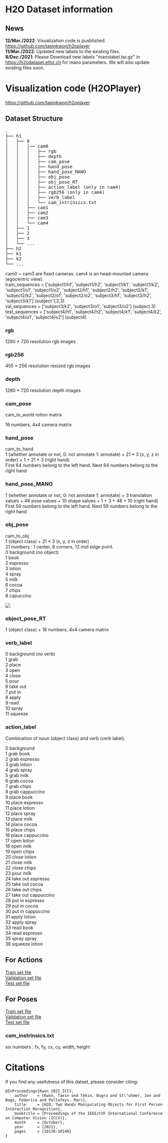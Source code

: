 # H2O Dataset information

## News

**12/Mar./2022**: Visualization code is pusblished. https://github.com/taeinkwon/h2oplayer <br>
**11/Mar./2022**: Updated new labels to the existing files. <br>
**8/Dec./2021**: Please Download new labels "manolabel.tar.gz" in https://h2odataset.ethz.ch for mano parameters. We will also update existing files soon. <br>

# Visualization code (H2OPlayer)
https://github.com/taeinkwon/h2oplayer

## Dataset Structure 

<pre>
.
├── h1
│   ├── 0
│   │   │── cam0
│   │   │   ├── rgb
│   │   │   ├── depth
│   │   │   ├── cam_pose
│   │   │   ├── hand_pose
│   │   │   ├── hand_pose_MANO
│   │   │   ├── obj_pose
│   │   │   ├── obj_pose_RT
│   │   │   ├── action_label (only in cam4)
│   │   │   ├── rgb256 (only in cam4)
│   │   │   ├── verb_label
│   │   │   └── cam_intrinsics.txt
│   │   ├── cam1
│   │   ├── cam2
│   │   ├── cam3
│   │   └── cam4
│   ├── 1
│   ├── 2
│   ├── 3
│   └── ...
├── h2
├── k1
├── k2
└── ...
</pre>

cam0 ~ cam3 are fixed cameras. cam4 is an head-mounted camera (egocentric view). <br>
train_sequences = ['subject1/h1', 'subject1/h2', 'subject1/k1', 'subject1/k2', 'subject1/o1', 'subject1/o2', 'subject2/h1', 'subject2/h2', 'subject2/k1', 
'subject2/k2', 'subject2/o1', 'subject2/o2', 'subject3/h1', 'subject3/h2', 'subject3/k1'] (subject 1,2,3) <br>
val_sequences = ['subject3/k2', 'subject3/o1', 'subject3/o2'] (subject 3)<br>
test_sequences  = ['subject4/h1', 'subject4/h2', 'subject4/k1', 'subject4/k2', 'subject4/o1', 'subject4/o2'] (subject4)<br>


### rgb
1280 * 720 resolution rgb images

### rgb256
455 * 256 resolution resized rgb images

### depth
1280 * 720 resolution depth images

### cam_pose
cam_to_world rotion matrix <br>

16 numbers, 4x4 camera matrix
### hand_pose
cam_to_hand <br>
1 (whether annotate or not, 0: not annotate 1: annotate) + 21 * 3 (x, y, z in order) + 1 + 21 * 3 (right hand) <br>
First 64 numbers belong to the left hand. Next 64 numbers belong to the right hand 
### hand_pose_MANO
1 (whether annotate or not, 0: not annotate 1: annotate) + 3 translation values + 48 pose values + 10 shape values + 1 + 3 + 48 + 10 (right hand) <br>
First 59 numbers belong to the left hand. Next 59 numbers belong to the right hand 
### obj_pose
cam_to_obj <br>
1 (object class) + 21 * 3 (x, y, z in order) <br>
21 numbers : 1 center, 8 corners, 12 mid edge point. <br>
0 background (no object) <br>
1 book <br>
2 espresso <br>
3 lotion <br>
4 spray <br>
5 milk <br>
6 cocoa <br>
7 chips <br>
8 capuccino <br>

<img id="image_canv" src="obj_point_order.jpg"/>

### object_pose_RT
1 (object class) + 16 numbers, 4x4 camera matrix

### verb_label
0 background (no verb) <br>
1 grab <br>
2 place <br>
3 open <br>
4 close <br>
5 pour <br>
6 take out <br>
7 put in <br>
8 apply <br>
9 read <br>
10 spray <br>
11 squeeze <br>

### action_label
Combination of noun (object class) and verb (verb label). 

0 background <br>
1 grab book <br>
2 grab espresso <br>
3 grab lotion <br>
4 grab spray <br>
5 grab milk <br>
6 grab cocoa <br>
7 grab chips <br>
8 grab cappuccino <br>
9 place book <br>
10 place espresso <br>
11 place lotion <br>
12 place spray <br>
13 place milk <br>
14 place cocoa <br>
15 place chips <br>
16 place cappuccino <br>
17 open lotion <br>
18 open milk <br>
19 open chips <br>
20 close lotion <br>
21 close milk <br>
22 close chips <br>
23 pour milk <br>
24 take out espresso <br>
25 take out cocoa <br>
26 take out chips <br>
27 take out cappuccino <br>
28 put in espresso <br>
29 put in cocoa <br>
30 put in cappuccino <br>
31 apply lotion <br>
32 apply spray <br>
33 read book <br>
34 read espresso <br>
35 spray spray <br>
36 squeeze lotion <br>

## For Actions
[Train set file](action_labels/action_train.txt) <br>
[Validation set file](action_labels/action_val.txt) <br>
[Test set file](action_labels/action_test.txt) <br>

## For Poses
[Train set file](pose_lists/pose_test.txt) <br>
[Validation set file](pose_lists/pose_train.txt) <br>
[Test set file](pose_lists/pose_test.txt) <br>

### cam_instrinsics.txt
six numbers : fx, fy, cx, cy, width, height

# Citations
If you find any usefulness of this datset, please consider citing:
```
@InProceedings{Kwon_2021_ICCV,
    author    = {Kwon, Taein and Tekin, Bugra and St\"uhmer, Jan and Bogo, Federica and Pollefeys, Marc},
    title     = {H2O: Two Hands Manipulating Objects for First Person Interaction Recognition},
    booktitle = {Proceedings of the IEEE/CVF International Conference on Computer Vision (ICCV)},
    month     = {October},
    year      = {2021},
    pages     = {10138-10148}
}
```

